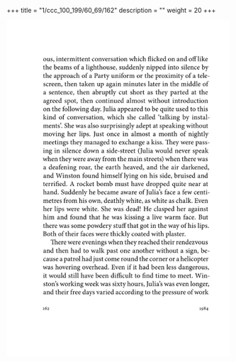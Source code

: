 +++
title = "1/ccc_100_199/60_69/162"
description = ""
weight = 20
+++

<img class="center-fit-jpg" src="/jpg_/out_jpg_1984__162.jpg" ></img>


